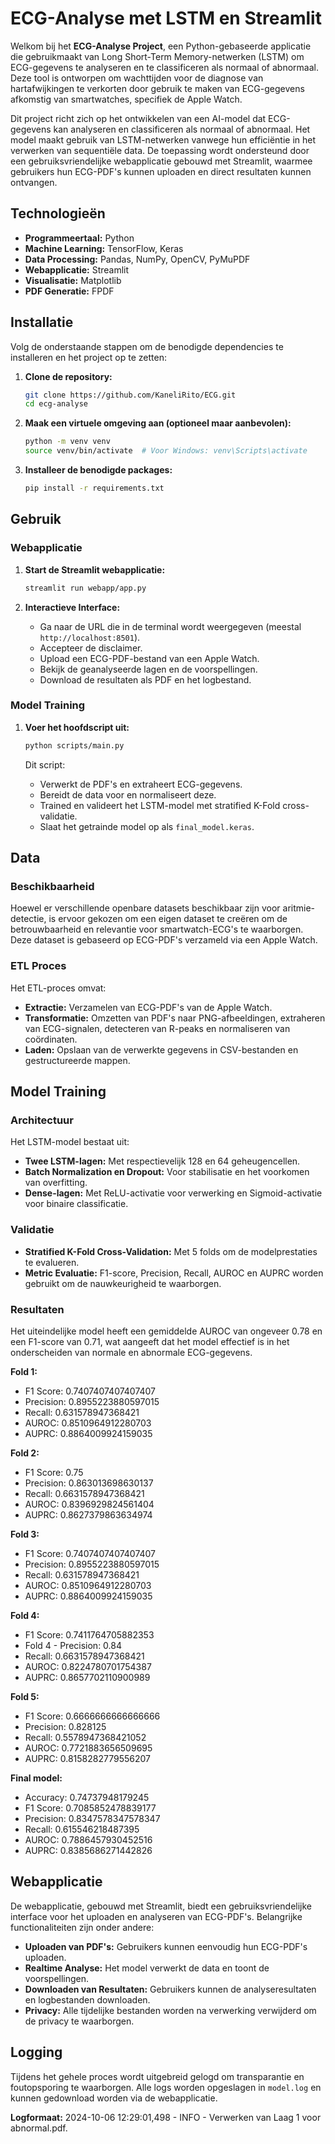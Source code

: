 # ECG-Analyse met LSTM en Streamlit

Welkom bij het **ECG-Analyse Project**, een Python-gebaseerde applicatie die gebruikmaakt van Long Short-Term Memory-netwerken (LSTM) om ECG-gegevens te analyseren en te classificeren als normaal of abnormaal. Deze tool is ontworpen om wachttijden voor de diagnose van hartafwijkingen te verkorten door gebruik te maken van ECG-gegevens afkomstig van smartwatches, specifiek de Apple Watch.

Dit project richt zich op het ontwikkelen van een AI-model dat ECG-gegevens kan analyseren en classificeren als normaal of abnormaal. Het model maakt gebruik van LSTM-netwerken vanwege hun efficiëntie in het verwerken van sequentiële data. De toepassing wordt ondersteund door een gebruiksvriendelijke webapplicatie gebouwd met Streamlit, waarmee gebruikers hun ECG-PDF's kunnen uploaden en direct resultaten kunnen ontvangen.

## Technologieën

- **Programmeertaal:** Python
- **Machine Learning:** TensorFlow, Keras
- **Data Processing:** Pandas, NumPy, OpenCV, PyMuPDF
- **Webapplicatie:** Streamlit
- **Visualisatie:** Matplotlib
- **PDF Generatie:** FPDF


## Installatie

Volg de onderstaande stappen om de benodigde dependencies te installeren en het project op te zetten:

1. **Clone de repository:**
    ```bash
    git clone https://github.com/KaneliRito/ECG.git
    cd ecg-analyse
    ```

2. **Maak een virtuele omgeving aan (optioneel maar aanbevolen):**
    ```bash
    python -m venv venv
    source venv/bin/activate  # Voor Windows: venv\Scripts\activate
    ```

3. **Installeer de benodigde packages:**
    ```bash
    pip install -r requirements.txt
    ```

## Gebruik

### Webapplicatie

1. **Start de Streamlit webapplicatie:**
    ```bash
    streamlit run webapp/app.py
    ```

2. **Interactieve Interface:**
    - Ga naar de URL die in de terminal wordt weergegeven (meestal `http://localhost:8501`).
    - Accepteer de disclaimer.
    - Upload een ECG-PDF-bestand van een Apple Watch.
    - Bekijk de geanalyseerde lagen en de voorspellingen.
    - Download de resultaten als PDF en het logbestand.

### Model Training

1. **Voer het hoofdscript uit:**
    ```bash
    python scripts/main.py
    ```

    Dit script:
    - Verwerkt de PDF's en extraheert ECG-gegevens.
    - Bereidt de data voor en normaliseert deze.
    - Trained en valideert het LSTM-model met stratified K-Fold cross-validatie.
    - Slaat het getrainde model op als `final_model.keras`.

## Data

### Beschikbaarheid

Hoewel er verschillende openbare datasets beschikbaar zijn voor aritmie-detectie, is ervoor gekozen om een eigen dataset te creëren om de betrouwbaarheid en relevantie voor smartwatch-ECG's te waarborgen. Deze dataset is gebaseerd op ECG-PDF's verzameld via een Apple Watch.

### ETL Proces

Het ETL-proces omvat:
- **Extractie:** Verzamelen van ECG-PDF's van de Apple Watch.
- **Transformatie:** Omzetten van PDF's naar PNG-afbeeldingen, extraheren van ECG-signalen, detecteren van R-peaks en normaliseren van coördinaten.
- **Laden:** Opslaan van de verwerkte gegevens in CSV-bestanden en gestructureerde mappen.

## Model Training

### Architectuur

Het LSTM-model bestaat uit:
- **Twee LSTM-lagen:** Met respectievelijk 128 en 64 geheugencellen.
- **Batch Normalization en Dropout:** Voor stabilisatie en het voorkomen van overfitting.
- **Dense-lagen:** Met ReLU-activatie voor verwerking en Sigmoid-activatie voor binaire classificatie.

### Validatie

- **Stratified K-Fold Cross-Validation:** Met 5 folds om de modelprestaties te evalueren.
- **Metric Evaluatie:** F1-score, Precision, Recall, AUROC en AUPRC worden gebruikt om de nauwkeurigheid te waarborgen.

### Resultaten

Het uiteindelijke model heeft een gemiddelde AUROC van ongeveer 0.78 en een F1-score van 0.71, wat aangeeft dat het model effectief is in het onderscheiden van normale en abnormale ECG-gegevens.

**Fold 1:**
- F1 Score: 0.7407407407407407
- Precision: 0.8955223880597015
- Recall: 0.631578947368421
- AUROC: 0.8510964912280703
- AUPRC: 0.8864009924159035

**Fold 2:**
- F1 Score: 0.75
- Precision: 0.863013698630137
- Recall: 0.6631578947368421
- AUROC: 0.8396929824561404
- AUPRC: 0.8627379863634974

**Fold 3:**
- F1 Score: 0.7407407407407407
- Precision: 0.8955223880597015
- Recall: 0.631578947368421
- AUROC: 0.8510964912280703
- AUPRC: 0.8864009924159035

**Fold 4:**
- F1 Score: 0.7411764705882353
- Fold 4 - Precision: 0.84
- Recall: 0.6631578947368421
- AUROC: 0.8224780701754387
- AUPRC: 0.8657702110900989

**Fold 5:**
- F1 Score: 0.6666666666666666
- Precision: 0.828125
- Recall: 0.5578947368421052
- AUROC: 0.7721883656509695
- AUPRC: 0.8158282779556207

**Final model:**
- Accuracy: 0.74737948179245
- F1 Score: 0.7085852478839177
- Precision: 0.8347578347578347
- Recall: 0.615546218487395
- AUROC: 0.7886457930452516
- AUPRC: 0.8385686271442826


## Webapplicatie

De webapplicatie, gebouwd met Streamlit, biedt een gebruiksvriendelijke interface voor het uploaden en analyseren van ECG-PDF's. Belangrijke functionaliteiten zijn onder andere:

- **Uploaden van PDF's:** Gebruikers kunnen eenvoudig hun ECG-PDF's uploaden.
- **Realtime Analyse:** Het model verwerkt de data en toont de voorspellingen.
- **Downloaden van Resultaten:** Gebruikers kunnen de analyseresultaten en logbestanden downloaden.
- **Privacy:** Alle tijdelijke bestanden worden na verwerking verwijderd om de privacy te waarborgen.

## Logging

Tijdens het gehele proces wordt uitgebreid gelogd om transparantie en foutopsporing te waarborgen. Alle logs worden opgeslagen in `model.log` en kunnen gedownload worden via de webapplicatie.

**Logformaat:**
2024-10-06 12:29:01,498 - INFO - Verwerken van Laag 1 voor abnormal.pdf.
